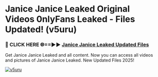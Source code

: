 # Janice Janice Leaked Original Videos 0nlyFans Leaked - Files Updated! (v5uru)

<h3>🔴 CLICK HERE 🌐==►► <a href="https://tinyurl.com/4seja8ks" rel="nofollow">Janice Janice Leaked Updated Files</a></h3>

Get Janice Janice Leaked and all content. Now you can access all videos and pictures of Janice Janice Leaked. New Updated Files 2025!

[![v5uru](https://i.imgur.com/EWjZXRe.gif)](https://tinyurl.com/4seja8ks)
